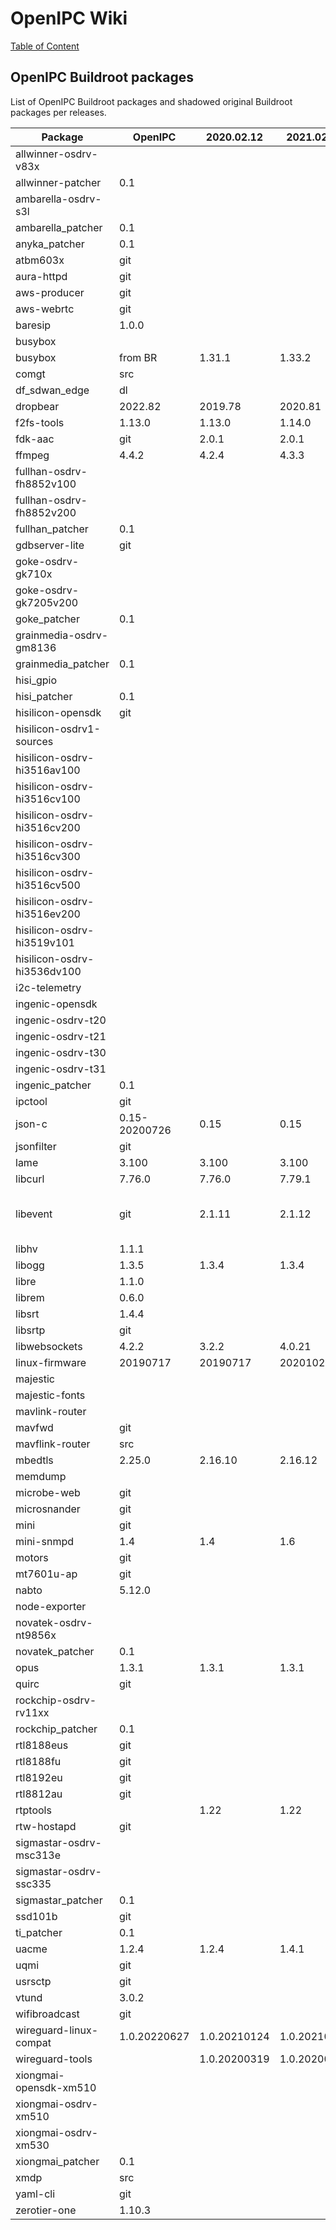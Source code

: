 # OpenIPC Wiki
[Table of Content](../index.md)

## OpenIPC Buildroot packages

List of OpenIPC Buildroot packages and shadowed original Buildroot packages per releases.

| Package                     | OpenIPC       | 2020.02.12   | 2021.02.12   | 2022.08      | 2023.02      | HEAD         | comments                         |
|-----------------------------|---------------|--------------|--------------|--------------|--------------|--------------|----------------------------------|
| allwinner-osdrv-v83x        |               |              |              |              |              |              |                                  |
| allwinner-patcher           | 0.1           |              |              |              |              |              |                                  |
| ambarella-osdrv-s3l         |               |              |              |              |              |              |                                  |
| ambarella_patcher           | 0.1           |              |              |              |              |              |                                  |
| anyka_patcher               | 0.1           |              |              |              |              |              |                                  |
| atbm603x                    | git           |              |              |              |              |              |                                  |
| aura-httpd                  | git           |              |              |              |              |              |                                  |
| aws-producer                | git           |              |              |              |              |              |                                  |
| aws-webrtc                  | git           |              |              |              |              |              |                                  |
| baresip                     | 1.0.0         |              |              |              |              |              |                                  |
| busybox                     |               |              |              |              |              |              |                                  |
| busybox                     | from BR       | 1.31.1       | 1.33.2       | 1.35.0       | 1.36.0       | 1.36.0       |                                  |
| comgt                       | src           |              |              |              |              |              |                                  |
| df_sdwan_edge               | dl            |              |              |              |              |              |                                  |
| dropbear                    | 2022.82       | 2019.78      | 2020.81      | 2022.82      | 2022.83      | 2022.83      |                                  |
| f2fs-tools                  | 1.13.0        | 1.13.0       | 1.14.0       | 1.15.0       | 1.15.0       | 1.15.0       |                                  |
| fdk-aac                     | git           | 2.0.1        | 2.0.1        | 2.0.2        | 2.0.2        | 2.0.2        |                                  |
| ffmpeg                      | 4.4.2         | 4.2.4        | 4.3.3        | 4.4.2        | 4.4.3        | 4.4.3        |                                  |
| fullhan-osdrv-fh8852v100    |               |              |              |              |              |              |                                  |
| fullhan-osdrv-fh8852v200    |               |              |              |              |              |              |                                  |
| fullhan_patcher             | 0.1           |              |              |              |              |              |                                  |
| gdbserver-lite              | git           |              |              |              |              |              |                                  |
| goke-osdrv-gk710x           |               |              |              |              |              |              |                                  |
| goke-osdrv-gk7205v200       |               |              |              |              |              |              |                                  |
| goke_patcher                | 0.1           |              |              |              |              |              |                                  |
| grainmedia-osdrv-gm8136     |               |              |              |              |              |              |                                  |
| grainmedia_patcher          | 0.1           |              |              |              |              |              |                                  |
| hisi_gpio                   |               |              |              |              |              |              |                                  |
| hisi_patcher                | 0.1           |              |              |              |              |              |                                  |
| hisilicon-opensdk           | git           |              |              |              |              |              |                                  |
| hisilicon-osdrv1-sources    |               |              |              |              |              |              |                                  |
| hisilicon-osdrv-hi3516av100 |               |              |              |              |              |              |                                  |
| hisilicon-osdrv-hi3516cv100 |               |              |              |              |              |              |                                  |
| hisilicon-osdrv-hi3516cv200 |               |              |              |              |              |              |                                  |
| hisilicon-osdrv-hi3516cv300 |               |              |              |              |              |              |                                  |
| hisilicon-osdrv-hi3516cv500 |               |              |              |              |              |              |                                  |
| hisilicon-osdrv-hi3516ev200 |               |              |              |              |              |              |                                  |
| hisilicon-osdrv-hi3519v101  |               |              |              |              |              |              |                                  |
| hisilicon-osdrv-hi3536dv100 |               |              |              |              |              |              |                                  |
| i2c-telemetry               |               |              |              |              |              |              |                                  |
| ingenic-opensdk             |               |              |              |              |              |              |                                  |
| ingenic-osdrv-t20           |               |              |              |              |              |              |                                  |
| ingenic-osdrv-t21           |               |              |              |              |              |              |                                  |
| ingenic-osdrv-t30           |               |              |              |              |              |              |                                  |
| ingenic-osdrv-t31           |               |              |              |              |              |              |                                  |
| ingenic_patcher             | 0.1           |              |              |              |              |              |                                  |
| ipctool                     | git           |              |              |              |              |              |                                  |
| json-c                      | 0.15-20200726 | 0.15         | 0.15         | 0.16         | 0.16         | 0.16         |                                  |
| jsonfilter                  | git           |              |              |              |              |              |                                  |
| lame                        | 3.100         | 3.100        | 3.100        | 3.100        | 3.100        | 3.100        |                                  |
| libcurl                     | 7.76.0        | 7.76.0       | 7.79.1       | 7.84.0       | 7.88.1       | 7.88.1       |                                  |
| libevent                    | git           | 2.1.11       | 2.1.12       | 2.1.12       | 2.1.12       | 2.1.12       | waiting for stable 2.2.x release |
| libhv                       | 1.1.1         |              |              |              |              |              |                                  |
| libogg                      | 1.3.5         | 1.3.4        | 1.3.4        | 1.3.5        | 1.3.5        | 1.3.5        |                                  |
| libre                       | 1.1.0         |              |              |              |              |              |                                  |
| librem                      | 0.6.0         |              |              |              |              |              |                                  |
| libsrt                      | 1.4.4         |              |              |              |              |              |                                  |
| libsrtp                     | git           |              |              |              | 2.4.2        | 2.4.2        |                                  |
| libwebsockets               | 4.2.2         | 3.2.2        | 4.0.21       | 4.3.2        | 4.3.2        | 4.3.2        |                                  |
| linux-firmware              | 20190717      | 20190717     | 20201022     | 20220310     | 20221214     | 20221214     |                                  |
| majestic                    |               |              |              |              |              |              |                                  |
| majestic-fonts              |               |              |              |              |              |              |                                  |
| mavlink-router              |               |              |              |              |              |              |                                  |
| mavfwd                      | git           |              |              |              |              |              |                                  |
| mavflink-router             | src           |              |              |              |              |              |                                  |
| mbedtls                     | 2.25.0        | 2.16.10      | 2.16.12      | 2.28.1       | 2.28.2       | 2.28.2       |                                  |
| memdump                     |               |              |              |              |              |              |                                  |
| microbe-web                 | git           |              |              |              |              |              |                                  |
| microsnander                | git           |              |              |              |              |              |                                  |
| mini                        | git           |              |              |              |              |              |                                  |
| mini-snmpd                  | 1.4           | 1.4          | 1.6          | 1.6          | 1.6          | 1.6          |                                  |
| motors                      | git           |              |              |              |              |              |                                  |
| mt7601u-ap                  | git           |              |              |              |              |              |                                  |
| nabto                       | 5.12.0        |              |              |              |              |              |                                  |
| node-exporter               |               |              |              |              |              |              |                                  |
| novatek-osdrv-nt9856x       |               |              |              |              |              |              |                                  |
| novatek_patcher             | 0.1           |              |              |              |              |              |                                  |
| opus                        | 1.3.1         | 1.3.1        | 1.3.1        | 1.3.1        | 1.3.1        | 1.3.1        |                                  |
| quirc                       | git           |              |              |              |              |              |                                  |
| rockchip-osdrv-rv11xx       |               |              |              |              |              |              |                                  |
| rockchip_patcher            | 0.1           |              |              |              |              |              |                                  |
| rtl8188eus                  | git           |              |              |              |              |              |                                  |
| rtl8188fu                   | git           |              |              |              |              |              |                                  |
| rtl8192eu                   | git           |              |              |              |              |              |                                  |
| rtl8812au                   | git           |              |              |              |              |              |                                  |
| rtptools                    |               | 1.22         | 1.22         | 1.22         | 1.22         | 1.22         |                                  |
| rtw-hostapd                 | git           |              |              |              |              |              |                                  |
| sigmastar-osdrv-msc313e     |               |              |              |              |              |              |                                  |
| sigmastar-osdrv-ssc335      |               |              |              |              |              |              |                                  |
| sigmastar_patcher           | 0.1           |              |              |              |              |              |                                  |
| ssd101b                     | git           |              |              |              |              |              |                                  |
| ti_patcher                  | 0.1           |              |              |              |              |              |                                  |
| uacme                       | 1.2.4         | 1.2.4        | 1.4.1        | 1.7.1        | 1.7.4        | 1.7.4        |                                  |
| uqmi                        | git           |              |              |              |              |              |                                  |
| usrsctp                     | git           |              |              |              |              |              |                                  |
| vtund                       | 3.0.2         |              |              |              |              |              |                                  |
| wifibroadcast               | git           |              |              |              |              |              |                                  |
| wireguard-linux-compat      | 1.0.20220627  | 1.0.20210124 | 1.0.20210606 | 1.0.20211208 | 1.0.20220627 | 1.0.20220627 |                                  |
| wireguard-tools             |               | 1.0.20200319 | 1.0.20200827 | 1.0.20210914 | 1.0.20210914 | 1.0.20210914 |                                  |
| xiongmai-opensdk-xm510      |               |              |              |              |              |              |                                  |
| xiongmai-osdrv-xm510        |               |              |              |              |              |              |                                  |
| xiongmai-osdrv-xm530        |               |              |              |              |              |              |                                  |
| xiongmai_patcher            | 0.1           |              |              |              |              |              |                                  |
| xmdp                        | src           |              |              |              |              |              |                                  |
| yaml-cli                    | git           |              |              |              |              |              |                                  |
| zerotier-one                | 1.10.3        |              |              |              |              |              |                                  |
